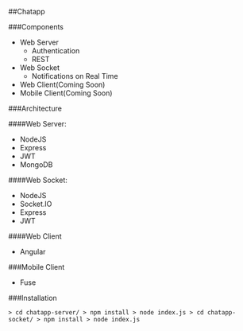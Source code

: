##Chatapp

###Components

- Web Server
  - Authentication
  - REST
- Web Socket
  - Notifications on Real Time
- Web Client(Coming Soon)
- Mobile Client(Coming Soon)


###Architecture

####Web Server:
- NodeJS
- Express
- JWT
- MongoDB

####Web Socket:
- NodeJS
- Socket.IO
- Express
- JWT

####Web Client
- Angular

###Mobile Client
- Fuse

###Installation

`
    > cd chatapp-server/
    > npm install
    > node index.js
    > cd chatapp-socket/
    > npm install
    > node index.js
`

